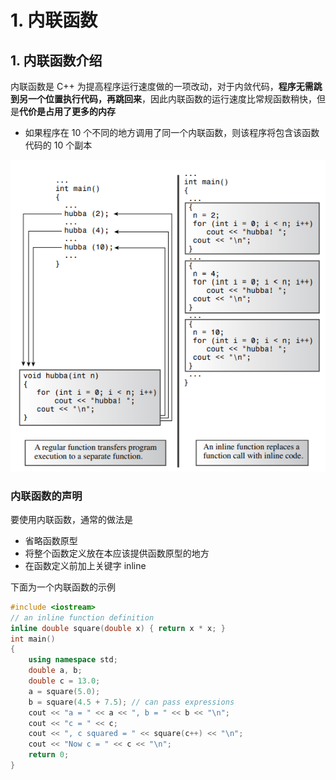 # 1. 内联函数

## 1. 内联函数介绍

内联函数是 C++ 为提高程序运行速度做的一项改动，对于内敛代码，**程序无需跳到另一个位置执行代码，再跳回来**，因此内联函数的运行速度比常规函数稍快，但是**代价是占用了更多的内存**

* 如果程序在 10 个不同的地方调用了同一个内联函数，则该程序将包含该函数代码的 10 个副本

![&#x5E38;&#x89C4;&#x51FD;&#x6570;&#x548C;&#x5185;&#x8054;&#x51FD;&#x6570;&#x7684;&#x533A;&#x522B;](../.gitbook/assets/image%20%287%29.png)

### 内联函数的声明

要使用内联函数，通常的做法是

* 省略函数原型
* 将整个函数定义放在本应该提供函数原型的地方
* 在函数定义前加上关键字 inline

下面为一个内联函数的示例

```cpp
#include <iostream>
// an inline function definition
inline double square(double x) { return x * x; }
int main()
{
    using namespace std;
    double a, b;
    double c = 13.0;
    a = square(5.0);
    b = square(4.5 + 7.5); // can pass expressions
    cout << "a = " << a << ", b = " << b << "\n";
    cout << "c = " << c;
    cout << ", c squared = " << square(c++) << "\n";
    cout << "Now c = " << c << "\n";
    return 0;
}

```



